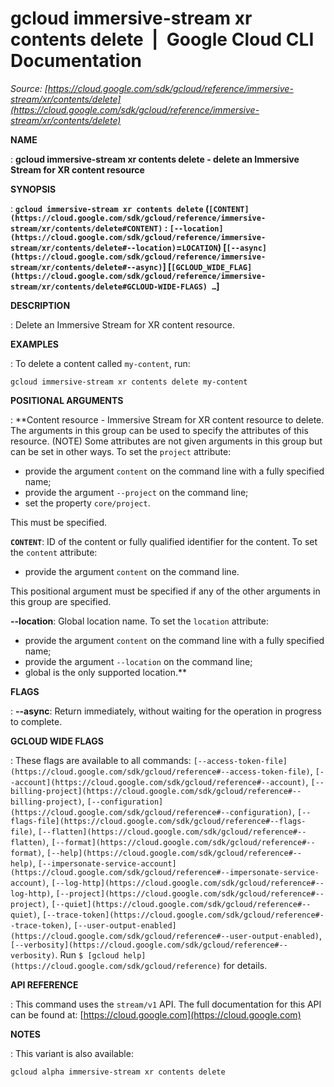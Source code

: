 # gcloud immersive-stream xr contents delete  |  Google Cloud CLI Documentation

*Source: [https://cloud.google.com/sdk/gcloud/reference/immersive-stream/xr/contents/delete](https://cloud.google.com/sdk/gcloud/reference/immersive-stream/xr/contents/delete)*

**NAME**

: **gcloud immersive-stream xr contents delete - delete an Immersive Stream for XR content resource**

**SYNOPSIS**

: **`gcloud immersive-stream xr contents delete` (`[CONTENT](https://cloud.google.com/sdk/gcloud/reference/immersive-stream/xr/contents/delete#CONTENT)` : `[--location](https://cloud.google.com/sdk/gcloud/reference/immersive-stream/xr/contents/delete#--location)`=`LOCATION`) [`[--async](https://cloud.google.com/sdk/gcloud/reference/immersive-stream/xr/contents/delete#--async)`] [`[GCLOUD_WIDE_FLAG](https://cloud.google.com/sdk/gcloud/reference/immersive-stream/xr/contents/delete#GCLOUD-WIDE-FLAGS) …`]**

**DESCRIPTION**

: Delete an Immersive Stream for XR content resource.

**EXAMPLES**

: To delete a content called `my-content`, run:

```
gcloud immersive-stream xr contents delete my-content
```

**POSITIONAL ARGUMENTS**

: **Content resource - Immersive Stream for XR content resource to delete. The
arguments in this group can be used to specify the attributes of this resource.
(NOTE) Some attributes are not given arguments in this group but can be set in
other ways.
To set the `project` attribute:

- provide the argument `content` on the command line with a fully
specified name;
- provide the argument `--project` on the command line;
- set the property `core/project`.

This must be specified.

**`CONTENT`**:
ID of the content or fully qualified identifier for the content.
To set the `content` attribute:

- provide the argument `content` on the command line.

This positional argument must be specified if any of the other arguments in this
group are specified.

**--location**:
Global location name.
To set the `location` attribute:

- provide the argument `content` on the command line with a fully
specified name;
- provide the argument `--location` on the command line;
- global is the only supported location.**

**FLAGS**

: **--async**:
Return immediately, without waiting for the operation in progress to complete.

**GCLOUD WIDE FLAGS**

: These flags are available to all commands: `[--access-token-file](https://cloud.google.com/sdk/gcloud/reference#--access-token-file)`,
`[--account](https://cloud.google.com/sdk/gcloud/reference#--account)`, `[--billing-project](https://cloud.google.com/sdk/gcloud/reference#--billing-project)`,
`[--configuration](https://cloud.google.com/sdk/gcloud/reference#--configuration)`,
`[--flags-file](https://cloud.google.com/sdk/gcloud/reference#--flags-file)`,
`[--flatten](https://cloud.google.com/sdk/gcloud/reference#--flatten)`, `[--format](https://cloud.google.com/sdk/gcloud/reference#--format)`, `[--help](https://cloud.google.com/sdk/gcloud/reference#--help)`, `[--impersonate-service-account](https://cloud.google.com/sdk/gcloud/reference#--impersonate-service-account)`,
`[--log-http](https://cloud.google.com/sdk/gcloud/reference#--log-http)`,
`[--project](https://cloud.google.com/sdk/gcloud/reference#--project)`, `[--quiet](https://cloud.google.com/sdk/gcloud/reference#--quiet)`, `[--trace-token](https://cloud.google.com/sdk/gcloud/reference#--trace-token)`, `[--user-output-enabled](https://cloud.google.com/sdk/gcloud/reference#--user-output-enabled)`,
`[--verbosity](https://cloud.google.com/sdk/gcloud/reference#--verbosity)`.
Run `$ [gcloud help](https://cloud.google.com/sdk/gcloud/reference)` for details.

**API REFERENCE**

: This command uses the `stream/v1` API. The full documentation for
this API can be found at: [https://cloud.google.com](https://cloud.google.com)

**NOTES**

: This variant is also available:

```
gcloud alpha immersive-stream xr contents delete
```